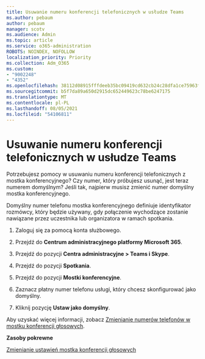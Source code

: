 ```yaml
---
title: Usuwanie numeru konferencji telefonicznych w usłudze Teams
ms.author: pebaum
author: pebaum
manager: scotv
ms.audience: Admin
ms.topic: article
ms.service: o365-administration
ROBOTS: NOINDEX, NOFOLLOW
localization_priority: Priority
ms.collection: Adm_O365
ms.custom:
- "9002248"
- "4352"
ms.openlocfilehash: 38112d08915fffdeeb35bc09419cd632cb24c28dfa1ce75963f0217fc274d67e
ms.sourcegitcommit: b5f7da89a650d2915dc652449623c78be6247175
ms.translationtype: MT
ms.contentlocale: pl-PL
ms.lasthandoff: 08/05/2021
ms.locfileid: "54106811"
---
```

# <a name="teams-dial-in-conferencing-number-removal"></a>Usuwanie numeru konferencji telefonicznych w usłudze Teams

Potrzebujesz pomocy w usuwaniu numeru konferencji telefonicznych z mostka konferencyjnego? Czy numer, który próbujesz usunąć, jest teraz numerem domyślnym? Jeśli tak, najpierw musisz zmienić numer domyślny mostka konferencyjnego.

Domyślny numer telefonu mostka konferencyjnego definiuje identyfikator rozmówcy, który będzie używany, gdy połączenie wychodzące zostanie nawiązane przez uczestnika lub organizatora w ramach spotkania.

1. Zaloguj się za pomocą konta służbowego.

2. Przejdź do **Centrum administracyjnego platformy Microsoft 365**.

3. Przejdź do pozycji **Centra administracyjne > Teams i Skype**.

4. Przejdź do pozycji **Spotkania**.

5. Przejdź do pozycji **Mostki konferencyjne**.

6. Zaznacz płatny numer telefonu usługi, który chcesz skonfigurować jako domyślny.

7. Kliknij pozycję **Ustaw jako domyślny**.

Aby uzyskać więcej informacji, zobacz [Zmienianie numerów telefonów w mostku konferencji głosowych](https://docs.microsoft.com/microsoftteams/change-the-phone-numbers-on-your-audio-conferencing-bridge).

**Zasoby pokrewne**

[Zmienianie ustawień mostka konferencji głosowych](https://docs.microsoft.com/microsoftteams/change-the-settings-for-an-audio-conferencing-bridge)
